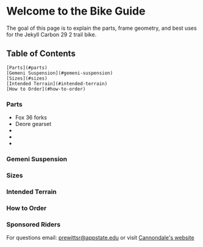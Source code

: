 # **Welcome to the Bike Guide**
The goal of this page is to explain the parts, frame geometry, and best uses for the Jekyll Carbon 29 2 trail bike. 

## Table of Contents
    [Parts](#parts)
    [Gemeni Suspension](#gemeni-suspension)
    [Sizes](#sizes)
    [Intended Terrain](#intended-terrain)
    [How to Order](#how-to-order)

### Parts
* Fox 36 forks
* Deore gearset
*
*
*


### Gemeni Suspension





### Sizes





### Intended Terrain

### How to Order



### Sponsored Riders





For questions email: <prewittsr@appstate.edu>
or visit [Cannondale's website](https://www.cannondale.com/en-it/bikes/mountain/trail-bikes/jekyll/jekyll-carbon-29-2?sku=c21200m10sm)
